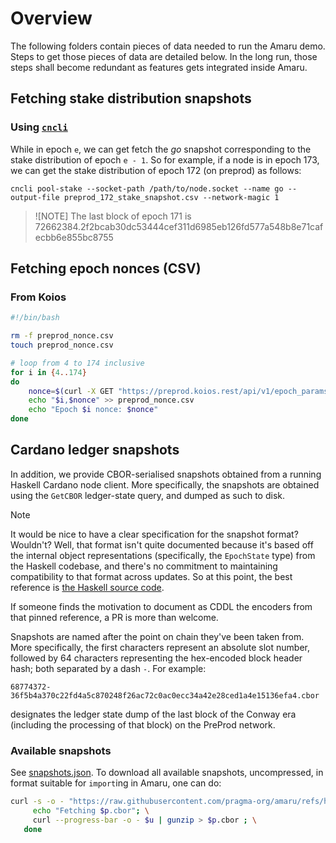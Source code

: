# Overview

The following folders contain pieces of data needed to run the Amaru demo. Steps to get those pieces of data are detailed below. In the long run, those steps shall become redundant as features gets integrated inside Amaru.

## Fetching stake distribution snapshots

### Using [`cncli`](https://github.com/cardano-community/cncli)

While in epoch `e`, we can get fetch the _go_ snapshot corresponding to the stake distribution of epoch `e - 1`. So for example, if a node is in epoch 173, we can get the stake distribution of epoch 172 (on preprod) as follows:

```console
cncli pool-stake --socket-path /path/to/node.socket --name go --output-file preprod_172_stake_snapshot.csv --network-magic 1
```

> ![NOTE]
> The last block of epoch 171 is 72662384.2f2bcab30dc53444cef311d6985eb126fd577a548b8e71cafecbb6e855bc8755

## Fetching epoch nonces (CSV)

### From Koios

```bash
#!/bin/bash

rm -f preprod_nonce.csv
touch preprod_nonce.csv

# loop from 4 to 174 inclusive
for i in {4..174}
do
    nonce=$(curl -X GET "https://preprod.koios.rest/api/v1/epoch_params?_epoch_no=$i" -H "accept: application/json" 2>/dev/null | jq -r '.[0].nonce')
    echo "$i,$nonce" >> preprod_nonce.csv
    echo "Epoch $i nonce: $nonce"
done
```

## Cardano ledger snapshots

In addition, we provide CBOR-serialised snapshots obtained from a running Haskell Cardano node client. More specifically, the snapshots are obtained using the `GetCBOR` ledger-state query, and dumped as such to disk.

> [!NOTE]
> It would be nice to have a clear specification for the snapshot format? Wouldn't? Well, that format isn't quite documented because it's based off the internal object representations (specifically, the `EpochState` type) from the Haskell codebase, and there's no commitment to maintaining compatibility to that format across updates. So at this point, the best reference is [the Haskell source code](https://github.com/IntersectMBO/cardano-ledger/blob/33e90ea03447b44a389985ca2b158568e5f4ad65/eras/shelley/impl/src/Cardano/Ledger/Shelley/LedgerState/Types.hs#L121-L131).
>
> If someone finds the motivation to document as CDDL the encoders from that pinned reference, a PR is more than welcome.

Snapshots are named after the point on chain they've been taken from. More specifically, the first characters represent an absolute slot number, followed by 64 characters representing the hex-encoded block header hash; both separated by a dash `-`. For example:

```
68774372-36f5b4a370c22fd4a5c870248f26ac72c0ac0ecc34a42e28ced1a4e15136efa4.cbor
```

designates the ledger state dump of the last block of the Conway era (including the processing of that block) on the PreProd network.


### Available snapshots

See [snapshots.json](snapshots.json). To download all available snapshots, uncompressed, in format suitable for `import`ing in Amaru, one can do:

```.bash
curl -s -o - "https://raw.githubusercontent.com/pragma-org/amaru/refs/heads/main/data/snapshots.json" | jq -r '.[] | "\(.point)  \(.url)"' | while read p u ; do  \
     echo "Fetching $p.cbor"; \
     curl --progress-bar -o - $u | gunzip > $p.cbor ; \
   done
```
